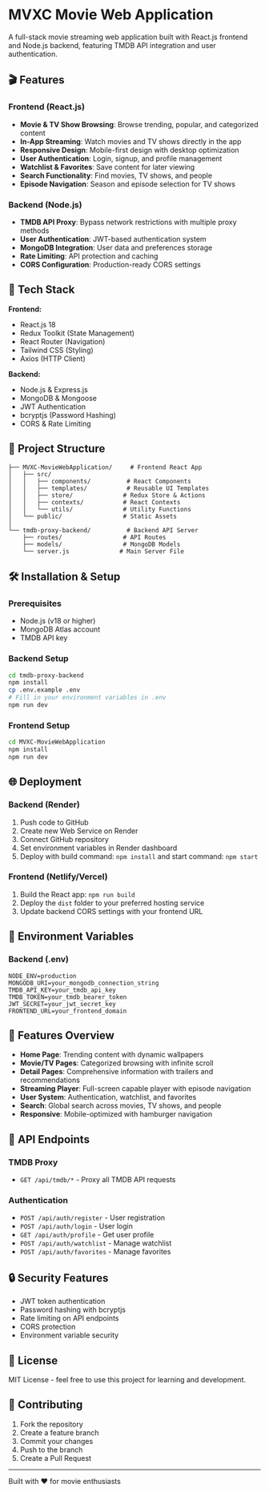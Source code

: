 # MVXC Movie Web Application

A full-stack movie streaming web application built with React.js frontend and Node.js backend, featuring TMDB API integration and user authentication.

## 🎬 Features

### Frontend (React.js)
- **Movie & TV Show Browsing**: Browse trending, popular, and categorized content
- **In-App Streaming**: Watch movies and TV shows directly in the app
- **Responsive Design**: Mobile-first design with desktop optimization
- **User Authentication**: Login, signup, and profile management
- **Watchlist & Favorites**: Save content for later viewing
- **Search Functionality**: Find movies, TV shows, and people
- **Episode Navigation**: Season and episode selection for TV shows

### Backend (Node.js)
- **TMDB API Proxy**: Bypass network restrictions with multiple proxy methods
- **User Authentication**: JWT-based authentication system
- **MongoDB Integration**: User data and preferences storage
- **Rate Limiting**: API protection and caching
- **CORS Configuration**: Production-ready CORS settings

## 🚀 Tech Stack

**Frontend:**
- React.js 18
- Redux Toolkit (State Management)
- React Router (Navigation)
- Tailwind CSS (Styling)
- Axios (HTTP Client)

**Backend:**
- Node.js & Express.js
- MongoDB & Mongoose
- JWT Authentication
- bcryptjs (Password Hashing)
- CORS & Rate Limiting

## 📁 Project Structure

```
├── MVXC-MovieWebApplication/     # Frontend React App
│   ├── src/
│   │   ├── components/          # React Components
│   │   ├── templates/           # Reusable UI Templates
│   │   ├── store/              # Redux Store & Actions
│   │   ├── contexts/           # React Contexts
│   │   └── utils/              # Utility Functions
│   └── public/                 # Static Assets
│
└── tmdb-proxy-backend/          # Backend API Server
    ├── routes/                 # API Routes
    ├── models/                 # MongoDB Models
    └── server.js              # Main Server File
```

## 🛠️ Installation & Setup

### Prerequisites
- Node.js (v18 or higher)
- MongoDB Atlas account
- TMDB API key

### Backend Setup
```bash
cd tmdb-proxy-backend
npm install
cp .env.example .env
# Fill in your environment variables in .env
npm run dev
```

### Frontend Setup
```bash
cd MVXC-MovieWebApplication
npm install
npm run dev
```

## 🌐 Deployment

### Backend (Render)
1. Push code to GitHub
2. Create new Web Service on Render
3. Connect GitHub repository
4. Set environment variables in Render dashboard
5. Deploy with build command: `npm install` and start command: `npm start`

### Frontend (Netlify/Vercel)
1. Build the React app: `npm run build`
2. Deploy the `dist` folder to your preferred hosting service
3. Update backend CORS settings with your frontend URL

## 🔧 Environment Variables

### Backend (.env)
```
NODE_ENV=production
MONGODB_URI=your_mongodb_connection_string
TMDB_API_KEY=your_tmdb_api_key
TMDB_TOKEN=your_tmdb_bearer_token
JWT_SECRET=your_jwt_secret_key
FRONTEND_URL=your_frontend_domain
```

## 📱 Features Overview

- **Home Page**: Trending content with dynamic wallpapers
- **Movie/TV Pages**: Categorized browsing with infinite scroll
- **Detail Pages**: Comprehensive information with trailers and recommendations
- **Streaming Player**: Full-screen capable player with episode navigation
- **User System**: Authentication, watchlist, and favorites
- **Search**: Global search across movies, TV shows, and people
- **Responsive**: Mobile-optimized with hamburger navigation

## 🎯 API Endpoints

### TMDB Proxy
- `GET /api/tmdb/*` - Proxy all TMDB API requests

### Authentication
- `POST /api/auth/register` - User registration
- `POST /api/auth/login` - User login
- `GET /api/auth/profile` - Get user profile
- `POST /api/auth/watchlist` - Manage watchlist
- `POST /api/auth/favorites` - Manage favorites

## 🔒 Security Features

- JWT token authentication
- Password hashing with bcryptjs
- Rate limiting on API endpoints
- CORS protection
- Environment variable security

## 📄 License

MIT License - feel free to use this project for learning and development.

## 🤝 Contributing

1. Fork the repository
2. Create a feature branch
3. Commit your changes
4. Push to the branch
5. Create a Pull Request

---

Built with ❤️ for movie enthusiasts
